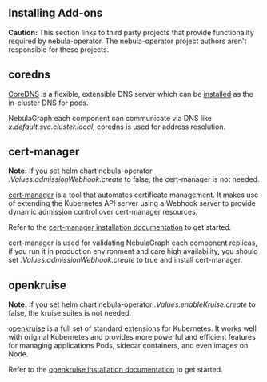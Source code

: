 ## Installing Add-ons

**Caution:**
This section links to third party projects that provide functionality required by nebula-operator. The nebula-operator
project authors aren't responsible for these projects.

## coredns

[CoreDNS](https://coredns.io/) is a flexible, extensible DNS server which can
be [installed](https://github.com/coredns/deployment/tree/master/kubernetes) as the in-cluster DNS for pods.

NebulaGraph each component can communicate via DNS like _x.default.svc.cluster.local_, coredns is used for address
resolution.

## cert-manager

**Note:**
If you set helm chart nebula-operator _.Values.admissionWebhook.create_ to false, the cert-manager is not needed.

[cert-manager](https://cert-manager.io/) is a tool that automates certificate management. It makes use of extending the
Kubernetes API server using a Webhook server to provide dynamic admission control over cert-manager resources.

Refer to the [cert-manager installation documentation](https://cert-manager.io/docs/installation/) to get
started.

cert-manager is used for validating NebulaGraph each component replicas, if you run it in production environment and
care high availability, you should set  _.Values.admissionWebhook.create_ to true and install cert-manager.

## openkruise

**Note:**
If you set helm chart nebula-operator _.Values.enableKruise.create_ to false, the kruise suites is not needed.

[openkruise](https://openkruise.io/)  is a full set of standard extensions for Kubernetes. It works well with original
Kubernetes and provides more powerful and efficient features for managing applications Pods, sidecar containers, and
even images on Node.

Refer to the [openkruise installation documentation](https://openkruise.io/docs/installation) to get started.
